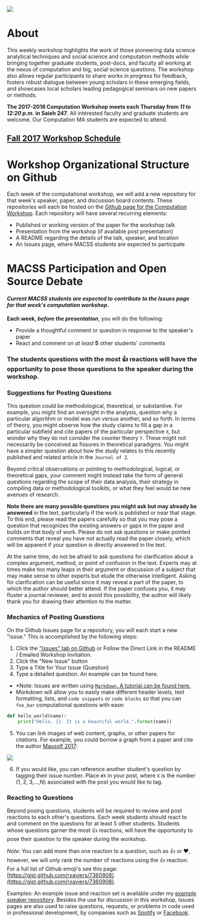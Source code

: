 ![](https://macss.uchicago.edu/sites/macss.uchicago.edu/files/styles/homefeature-large/public/RichardEvans-2.jpg?itok=VI0kmVah)

# About

This weekly workshop highlights the work of those pioneering data science analytical techniques and social science and computation methods while bringing together graduate students, post-docs, and faculty all working at the nexus of computation and big, social science questions. The workshop also allows regular participants to share works in progress for feedback, fosters robust dialogue between young scholars in these emerging fields, and showcases local scholars leading pedagogical seminars on new papers or methods.

**The 2017-2018 Computation Workshop meets each Thursday from *11 to 12:20 p.m.* in Saieh 247**. All interested faculty and graduate students are welcome. Our Computation MA students are expected to attend.

## [Fall 2017 Workshop Schedule](https://htmlpreview.github.io/?https://raw.githubusercontent.com/uchicago-computation-workshop/README/master/Fall_2017_Schedule/fall_2017_schedule.html)

# Workshop Organizational Structure on Github

Each week of the computational workshop, we will add a new repository for that week's speaker, paper, and discussion board contents. These repositories will each be hosted on the [Github page for the Computation Workshop](http://github.com/uchicago-computation-workshop). Each repository will have several recurring elements:

* Published or working version of the paper for the workshop talk
* Presentation from the workshop (if available post presentation)
* A README regarding the details of the talk, speaker, and location
* An Issues page, where MACSS students are expected to participate

# MACSS Participation and Open Source Debate

#### *Current MACSS students are expected to contribute to the **Issues** page for that week's computation workshop*.

**Each week, *before the presentation***, you will do the following:

* Provide a thoughtful comment or question in response to the speaker's paper
* React and comment on *at least* **5** other students' comments

### The students questions with the most :thumbsup: reactions will have the opportunity to pose those questions to the speaker during the workshop.

### Suggestions for Posting Questions

This question could be methodological, theoretical, or substantive. For example, you might find an oversight in the analysis, question why a particular algorithm or model was run versus another, and so forth. In terms of theory, you might observe how the study claims to fill a gap in a particular subfield and cite papers of the particular perspective `X`, but wonder why they do not consider the counter theory `Y`. These might not necessarily be conceived as fissures in theoretical paradigms. You might have a simpler question about how the study relates to this recently published and related article in the `Journal of Z`.

Beyond critical observations or pointing to methodological, logical, or theoretical gaps, your comment might instead take the form of general questions regarding the scope of their data analysis, their strategy in compiling data or methodological toolkits, or what they feel would be new avenues of research.

**Note there are many possible questions you might ask but may already be answered** in the text, particularly if the work is published or near that stage. To this end, please read the papers carefully so that you may pose a question that recognizes the existing answers or gaps in the paper and builds on that body of work. Please do not ask questions or make pointed comments that reveal you have not actually read the paper closely, which will be apparent if your question is directly answered in the text.

At the same time, do not be afraid to ask questions for clarification about a complex argument, method, or point of confusion in the text. Experts may at times make too many leaps in their argument or discussion of a subject that may make sense to other experts but elude the otherwise intelligent. Asking for clarification can be useful since it may reveal a part of the paper, to which the author should better attend. If the paper confuses you, it may fluster a journal reviewer, and to avoid this possibility, the author will likely thank you for drawing their attention to the matter.

### Mechanics of Posting Questions

On the Github Issues page for a repository, you will each start a new "issue." This is accomplished by the following steps:
1. Click the ["Issues" tab on Github](https://help.github.com/articles/creating-an-issue/) or Follow the Direct Link in the README / Emailed Workshop Invitation.
2. Click the "New Issue" button
3. Type a Title for Your Issue (Question)
4. Type a detailed question. An example can be found here.
- *Note: Issues are written using [`Markdown`. A tutorial can be found here.](https://github.com/adam-p/markdown-here/wiki/Markdown-Cheatsheet)
- *Markdown* will allow you to easily make different header levels, text formatting, lists, and `code snippets` or `code blocks` so that you can `foo_bar` computational questions with ease:

```python
def hello_world(name):
    print("Hello, {}. It is a beautiful world.".format(name))
```

5. You can link images of web content, graphs, or other papers for citations. For example, you could borrow a graph from a paper and cite the author [Mausolf 2017](https://authors.elsevier.com/a/1Vgqk,17RoDdFv):

![](http://ars.els-cdn.com/content/image/1-s2.0-S0049089X16306937-gr6.jpg)

6. If you would like, you can reference another student's question by tagging their issue number. Place `#X` in your post, where `X` is the number (1, 2, 3,...,N) associated with the post you would like to tag.

### Reacting to Questions

Beyond posing questions, students will be required to review and post reactions to each other's questions. Each week students should react to and comment on the questions for at least 5 other students. Students whose questions garner the most :thumbsup: reactions, will have the opportunity to pose their question to the speaker during the workshop.

*Note:* You can add more than one reaction to a question, such as :thumbsup: or :heart:, however, we will only rank the number of reactions using the :thumbsup: reaction. For a full list of Github emoji's see this page: [https://gist.github.com/rxaviers/7360908](https://gist.github.com/rxaviers/7360908).

Examples: An example issue and reaction set is available under my [example speaker repository](https://github.com/uchicago-computation-workshop/joshua_mausolf/issues). Besides the use for discussion in this workshop, issues pages are also used to raise questions, requests, or problems in code used in professional development, by companies such as [Spotify](https://github.com/spotify/luigi/issues/1622) or [Facebook](https://github.com/facebook/flow/issues/396).
